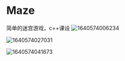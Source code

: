 # Maze
简单的迷宫游戏，c++课设
![1640574006234](https://gitee.com/thisisbadBao/imgrepo/raw/master/imgrepo1/20211227110051.png)

![1640574027031](https://gitee.com/thisisbadBao/imgrepo/raw/master/imgrepo1/20211227110104.png)

![1640574041673](https://gitee.com/thisisbadBao/imgrepo/raw/master/imgrepo1/20211227110114.png)
